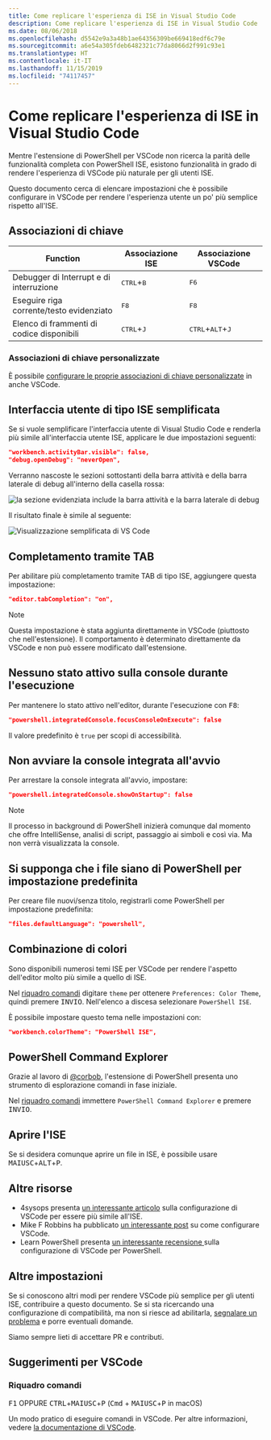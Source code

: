 ```yaml
---
title: Come replicare l'esperienza di ISE in Visual Studio Code
description: Come replicare l'esperienza di ISE in Visual Studio Code
ms.date: 08/06/2018
ms.openlocfilehash: d5542e9a3a48b1ae64356309be669418edf6c79e
ms.sourcegitcommit: a6e54a305fdeb6482321c77da8066d2f991c93e1
ms.translationtype: HT
ms.contentlocale: it-IT
ms.lasthandoff: 11/15/2019
ms.locfileid: "74117457"
---
```

# <a name="how-to-replicate-the-ise-experience-in-visual-studio-code"></a>Come replicare l'esperienza di ISE in Visual Studio Code

Mentre l'estensione di PowerShell per VSCode non ricerca la parità delle funzionalità completa con PowerShell ISE, esistono funzionalità in grado di rendere l'esperienza di VSCode più naturale per gli utenti ISE.

Questo documento cerca di elencare impostazioni che è possibile configurare in VSCode per rendere l'esperienza utente un po' più semplice rispetto all'ISE.

## <a name="key-bindings"></a>Associazioni di chiave

| Function                              | Associazione ISE                  | Associazione VSCode                              |
| ----------------                      | -----------                  | --------------                              |
| Debugger di Interrupt e di interruzione          | <kbd>CTRL</kbd>+<kbd>B</kbd> | <kbd>F6</kbd>                               |
| Eseguire riga corrente/testo evidenziato | <kbd>F8</kbd>                | <kbd>F8</kbd>                               |
| Elenco di frammenti di codice disponibili               | <kbd>CTRL</kbd>+<kbd>J</kbd> | <kbd>CTRL</kbd>+<kbd>ALT</kbd>+<kbd>J</kbd> |

### <a name="custom-key-bindings"></a>Associazioni di chiave personalizzate

È possibile [configurare le proprie associazioni di chiave personalizzate](https://code.visualstudio.com/docs/getstarted/keybindings#_custom-keybindings-for-refactorings) in anche VSCode.

## <a name="simplified-ise-like-ui"></a>Interfaccia utente di tipo ISE semplificata

Se si vuole semplificare l'interfaccia utente di Visual Studio Code e renderla più simile all'interfaccia utente ISE, applicare le due impostazioni seguenti:

```json
"workbench.activityBar.visible": false,
"debug.openDebug": "neverOpen",
```

Verranno nascoste le sezioni sottostanti della barra attività e della barra laterale di debug all'interno della casella rossa:

![la sezione evidenziata include la barra attività e la barra laterale di debug](images/How-To-Replicate-the-ISE-Experience-In-VSCode/1-highlighted-sidebar.png)

Il risultato finale è simile al seguente:

![Visualizzazione semplificata di VS Code](images/How-To-Replicate-the-ISE-Experience-In-VSCode/2-simplified-ui.png)

## <a name="tab-completion"></a>Completamento tramite TAB

Per abilitare più completamento tramite TAB di tipo ISE, aggiungere questa impostazione:

```json
"editor.tabCompletion": "on",
```

> [!NOTE]
> Questa impostazione è stata aggiunta direttamente in VSCode (piuttosto che nell'estensione). Il comportamento è determinato direttamente da VSCode e non può essere modificato dall'estensione.

## <a name="no-focus-on-console-when-executing"></a>Nessuno stato attivo sulla console durante l'esecuzione

Per mantenere lo stato attivo nell'editor, durante l'esecuzione con <kbd>F8</kbd>:

```json
"powershell.integratedConsole.focusConsoleOnExecute": false
```

Il valore predefinito è `true` per scopi di accessibilità.

## <a name="dont-start-integrated-console-on-startup"></a>Non avviare la console integrata all'avvio

Per arrestare la console integrata all'avvio, impostare:

```json
"powershell.integratedConsole.showOnStartup": false
```

> [!NOTE]
> Il processo in background di PowerShell inizierà comunque dal momento che offre IntelliSense, analisi di script, passaggio ai simboli e così via. Ma non verrà visualizzata la console.

## <a name="assume-files-are-powershell-by-default"></a>Si supponga che i file siano di PowerShell per impostazione predefinita

Per creare file nuovi/senza titolo, registrarli come PowerShell per impostazione predefinita:

```json
"files.defaultLanguage": "powershell",
```

## <a name="color-scheme"></a>Combinazione di colori

Sono disponibili numerosi temi ISE per VSCode per rendere l'aspetto dell'editor molto più simile a quello di ISE.

Nel [riquadro comandi] digitare `theme` per ottenere `Preferences: Color Theme`, quindi premere <kbd>INVIO</kbd>.
Nell'elenco a discesa selezionare `PowerShell ISE`.

È possibile impostare questo tema nelle impostazioni con:

```json
"workbench.colorTheme": "PowerShell ISE",
```

## <a name="powershell-command-explorer"></a>PowerShell Command Explorer

Grazie al lavoro di [@corbob](https://github.com/corbob), l'estensione di PowerShell presenta uno strumento di esplorazione comandi in fase iniziale.

Nel [riquadro comandi] immettere `PowerShell Command Explorer` e premere <kbd>INVIO</kbd>.

## <a name="open-in-the-ise"></a>Aprire l'ISE

Se si desidera comunque aprire un file in ISE, è possibile usare <kbd>MAIUSC</kbd>+<kbd>ALT</kbd>+<kbd>P</kbd>.

## <a name="other-resources"></a>Altre risorse

- 4sysops presenta [un interessante articolo](https://4sysops.com/archives/make-visual-studio-code-look-and-behave-like-powershell-ise/) sulla configurazione di VSCode per essere più simile all'ISE.
- Mike F Robbins ha pubblicato [un interessante post](https://mikefrobbins.com/2017/08/24/how-to-install-visual-studio-code-and-configure-it-as-a-replacement-for-the-powershell-ise/) su come configurare VSCode.
- Learn PowerShell presenta [un interessante recensione ](https://www.learnpwsh.com/setup-vs-code-for-powershell/) sulla configurazione di VSCode per PowerShell.

## <a name="more-settings"></a>Altre impostazioni

Se si conoscono altri modi per rendere VSCode più semplice per gli utenti ISE, contribuire a questo documento. Se si sta ricercando una configurazione di compatibilità, ma non si riesce ad abilitarla, [segnalare un problema](https://github.com/PowerShell/vscode-powershell/issues/new/choose) e porre eventuali domande.

Siamo sempre lieti di accettare PR e contributi.

## <a name="vscode-tips"></a>Suggerimenti per VSCode

### <a name="command-palette"></a>Riquadro comandi

<kbd>F1</kbd> OPPURE <kbd>CTRL</kbd>+<kbd>MAIUSC</kbd>+<kbd>P</kbd> (<kbd>Cmd</kbd> + <kbd>MAIUSC</kbd>+<kbd>P</kbd> in macOS)

Un modo pratico di eseguire comandi in VSCode.
Per altre informazioni, vedere [la documentazione di VSCode](https://code.visualstudio.com/docs/getstarted/userinterface#_command-palette).

[Riquadro comandi]: #command-palette
